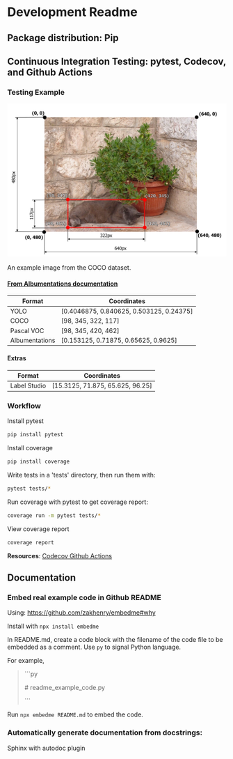 # Development Readme


## Package distribution: Pip 

## Continuous Integration Testing: pytest, Codecov, and Github Actions

### Testing Example

![](assets/albumentations_bbox_example.jpg)

An example image from the COCO dataset.

#### [From Albumentations documentation](https://albumentations.ai/docs/getting_started/bounding_boxes_augmentation/#albumentations)

| Format | Coordinates |
|---|---|
| YOLO | [0.4046875, 0.840625, 0.503125, 0.24375] |
| COCO | [98, 345, 322, 117]
| Pascal VOC | [98, 345, 420, 462] |
| Albumentations | [0.153125, 0.71875, 0.65625, 0.9625] |

#### Extras

| Format | Coordinates | 
| --- | --- | 
| Label Studio | [15.3125, 71.875, 65.625, 96.25] | 


### Workflow

Install pytest

```bash
pip install pytest
```

Install coverage

```bash
pip install coverage
```

Write tests in a 'tests' directory, then run them with:

```bash
pytest tests/*
```

Run coverage with pytest to get coverage report:

```bash
coverage run -m pytest tests/*
```

View coverage report

```bash
coverage report
```

**Resources**:
[Codecov Github Actions](https://about.codecov.io/blog/python-code-coverage-using-github-actions-and-codecov/)

## Documentation

### Embed real example code in Github README

Using:
https://github.com/zakhenry/embedme#why

Install with `npx install embedme`

In README.md, create a code block with the filename of the code file to be embedded as a comment. 
Use `py` to signal Python language.

For example,
> \```py
> 
> \# readme_example_code.py
> 
> \```

Run `npx embedme README.md` to embed the code.

### Automatically generate documentation from docstrings:

Sphinx with autodoc plugin
